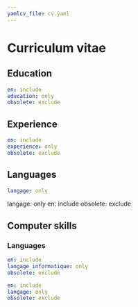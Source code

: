 ```yaml
---
yamlcv_file: cv.yaml
---
```


# Curriculum vitae

## Education

```{.yaml .yamlcv}
en: include
education: only
obsolete: exclude
```
## Experience

```{.yaml .yamlcv}
en: include
experience: only
obsolete: exclude
```

## Languages

```{.yaml .yamlcv}
langage: only
```
langage: only
en: include
obsolete: exclude

## Computer skills
### Languages

```{.yaml .yamlcv}
en: include
langage_informatique: only
obsolete: exclude
```

```{.yaml .yamlcv}
en: include
langage: only
obsolete: exclude
```

